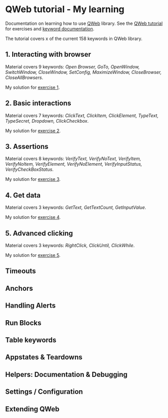 # QWeb tutorial - My learning

Documentation on learning how to use [QWeb](https://github.com/qentinelqi/qweb) library.
See the [QWeb tutorial](https://github.com/qentinelqi/qweb_workshop) for exercises and [keyword documentation](https://qentinelqi.github.io/qweb/QWeb.html).

The tutorial covers x of the current 158 keywords in QWeb library.

## 1. Interacting with browser

Material covers 9 keywords: *Open Browser, GoTo, OpenWindow, SwitchWindow, CloseWindow, SetConfig, MaximizeWindow, CloseBrowser, CloseAllBrowsers*.

My solution for [exercise 1](mysolutions/1_test.robot).

## 2. Basic interactions

Material covers 7 keywords: *ClickText, ClickItem, ClickElement, TypeText, TypeSecret, Dropdown, ClickCheckbox*.

My solution for [exercise 2](mysolutions/2_test.robot).

## 3. Assertions

Material covers 8 keywords: *VerifyText, VerifyNoText, VerifyItem, VerifyNoItem, VerifyElement, VerifyNoElement, VerifyInputStatus, VerifyCheckBoxStatus*.

My solution for [exercise 3](mysolutions/3_test.robot).

## 4.  Get data

Material covers 3 keywords: *GetText, GetTextCount, GetInputValue*.

My solution for [exercise 4](mysolutions/4_test.robot).

## 5. Advanced clicking

Material covers 3 keywords: *RightClick, ClickUntil, ClickWhile*.

My solution for [exercise 5](mysolutions/5_test.robot).

## Timeouts

## Anchors

## Handling Alerts

## Run Blocks

## Table keywords

## Appstates & Teardowns

## Helpers: Documentation & Debugging

## Settings / Configuration

## Extending QWeb
